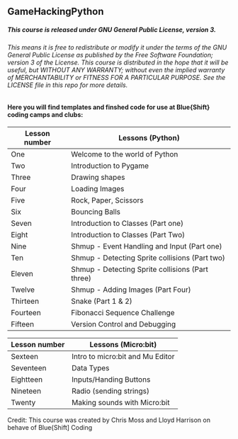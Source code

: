 ## GameHackingPython
##### This course is released under GNU General Public License, version 3.
###### This means it is free to redistribute or modify it under the terms of the GNU General Public License as published by the Free Software Foundation; version 3 of the License. This course is distributed in the hope that it will be useful, but WITHOUT ANY WARRANTY; without even the implied warranty of MERCHANTABILITY or FITNESS FOR A PARTICULAR PURPOSE. See the  LICENSE file in this repo for more details. 

#### Here you will find templates and finshed code for use at Blue{Shift} coding camps and clubs:

Lesson number | Lessons (Python)
------------- | -------------
 One          | Welcome to the world of Python 
 Two          | Introduction to Pygame
 Three        | Drawing shapes 
 Four         | Loading Images 
 Five         | Rock, Paper, Scissors
 Six          | Bouncing Balls
 Seven        | Introduction to Classes (Part one)
 Eight        | Introduction to Classes (Part Two)
 Nine         | Shmup - Event Handling and Input      (Part one)
 Ten          | Shmup - Detecting Sprite collisions   (Part two)
 Eleven       | Shmup - Detecting Sprite collisions   (Part three)
 Twelve       | Shmup - Adding Images                 (Part Four)
 Thirteen     | Snake (Part 1 & 2)
 Fourteen     | Fibonacci Sequence Challenge
 Fifteen      | Version Control and Debugging
 
 
Lesson number | Lessons (Micro:bit)
------------- | -------------
 Sexteen      | Intro to micro:bit and Mu Editor                 
 Seventeen    | Data Types                                         
 Eightteen    | Inputs/Handing Buttons                                 
 Nineteen     | Radio (sending strings)                                   
 Twenty       | Making sounds with Micro:bit


Credit: This course was created by Chris Moss and Lloyd Harrison on behave of Blue{Shift] Coding 
